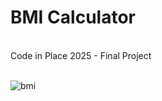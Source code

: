# BMI Calculator
<br>
Code in Place 2025 - Final Project <br>
<br>

![bmi](https://github.com/user-attachments/assets/38055079-2790-456f-9707-907786b7a2b8)
